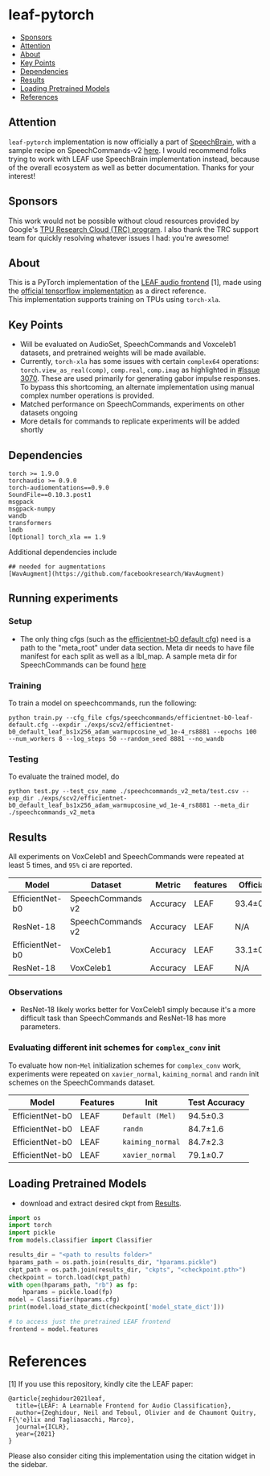 # leaf-pytorch

- [Sponsors](#sponsors)
- [Attention](#attention)
- [About](#about) 
- [Key Points](#key-points) 
- [Dependencies](#dependencies) 
- [Results](#results) 
- [Loading Pretrained Models](#loading-pretrained-models)
- [References](#references)

## Attention

`leaf-pytorch` implementation is now officially a part of [SpeechBrain](https://github.com/speechbrain/speechbrain), with a sample recipe on SpeechCommands-v2 [here](https://github.com/speechbrain/speechbrain/tree/develop/recipes/Google-speech-commands). I would recommend folks trying to work with LEAF use SpeechBrain implementation instead, because of the overall ecosystem as well as better documentation. Thanks for your interest!

## Sponsors

This work would not be possible without cloud resources provided by Google's [TPU Research Cloud (TRC) program](https://sites.research.google/trc/about/). I also thank the TRC support team for quickly resolving whatever issues I had: you're awesome!

## About

This is a PyTorch implementation of the [LEAF audio frontend](https://openreview.net/pdf?id=jM76BCb6F9m) [1], made using the [official tensorflow implementation](https://github.com/google-research/leaf-audio) as a direct reference.  
This implementation supports training on TPUs using `torch-xla`.

## Key Points

* Will be evaluated on AudioSet, SpeechCommands and Voxceleb1 datasets, and pretrained weights will be made available.
* Currently, `torch-xla` has some issues with certain `complex64` operations: `torch.view_as_real(comp)`, `comp.real`, `comp.imag` as highlighted in [#Issue 3070](https://github.com/pytorch/xla/issues/3070). 
These are used primarily for generating gabor impulse responses. To bypass this shortcoming, an alternate implementation using manual complex number operations is provided.
* Matched performance on SpeechCommands, experiments on other datasets ongoing
* More details for commands to replicate experiments will be added shortly


## Dependencies
```
torch >= 1.9.0
torchaudio >= 0.9.0
torch-audiomentations==0.9.0
SoundFile==0.10.3.post1
msgpack
msgpack-numpy
wandb
transformers
lmdb
[Optional] torch_xla == 1.9
```

Additional dependencies include
```
## needed for augmentations
[WavAugment](https://github.com/facebookresearch/WavAugment)
```

## Running experiments

### Setup
* The only thing cfgs (such as the [efficientnet-b0 default cfg](cfgs/speechcommands/efficientnet-b0-leaf-default.cfg)) need is a path to the "meta_root" under data section. Meta dir needs to have file manifest for each split as well as a lbl_map. A sample meta dir for SpeechCommands can be found [here](https://drive.google.com/file/d/15lGCCC2zPRBol-fNSOQLWjN-Cc8a_yM8/view?usp=sharing)

### Training
To train a model on speechcommands, run the following:
```
python train.py --cfg_file cfgs/speechcommands/efficientnet-b0-leaf-default.cfg --expdir ./exps/scv2/efficientnet-b0_default_leaf_bs1x256_adam_warmupcosine_wd_1e-4_rs8881 --epochs 100 --num_workers 8 --log_steps 50 --random_seed 8881 --no_wandb
```

### Testing
To evaluate the trained model, do
```
python test.py --test_csv_name ./speechcommands_v2_meta/test.csv --exp_dir ./exps/scv2/efficientnet-b0_default_leaf_bs1x256_adam_warmupcosine_wd_1e-4_rs8881 --meta_dir ./speechcommands_v2_meta
```

## Results
All experiments on VoxCeleb1 and SpeechCommands were repeated at least 5 times, and `95%` ci are reported.

| Model | Dataset | Metric | features | Official | This repo | weights |
| ----- | ----- | ----- | ----- | ----- | ----- | ----- |
| EfficientNet-b0 | SpeechCommands v2 | Accuracy | LEAF | 93.4±0.3 | 94.5±0.3 | [ckpt](https://drive.google.com/drive/folders/162tEtgMDJP9dBs5lEchkCkeOhKSRxKGG?usp=sharing)
| ResNet-18 | SpeechCommands v2 | Accuracy | LEAF | N/A | 94.05±0.3 | [ckpt](https://drive.google.com/drive/folders/1ZXgkTIO_7MOUICe0399qg476KCSU4R9G?usp=sharing)
| EfficientNet-b0 | VoxCeleb1 | Accuracy | LEAF | 33.1±0.7 | 40.9±1.8 | [ckpt](https://drive.google.com/drive/folders/1J4dn6QskJ4YicbCJdti680abIxaAQqTN?usp=sharing)
| ResNet-18 | VoxCeleb1 | Accuracy | LEAF | N/A | 44.7±2.9 | [ckpt](https://drive.google.com/drive/folders/1pWBKaWVDNaI8NusiML91UPHdxTgzP8sd?usp=sharing)

### Observations
* ResNet-18 likely works better for VoxCeleb1 simply because it's a more difficult task than SpeechCommands and ResNet-18 has more parameters.

### Evaluating different init schemes for `complex_conv` init
To evaluate how non-`Mel` initialization schemes for `complex_conv` work, experiments were repeated on `xavier_normal`, `kaiming_normal` and `randn` init schemes on the SpeechCommands dataset.

| Model | Features | Init | Test Accuracy| 
| ----- | ----- | ----- | ----- | 
| EfficientNet-b0 | LEAF | `Default (Mel)` | 94.5±0.3 |
| EfficientNet-b0 | LEAF | `randn` | 84.7±1.6 |
| EfficientNet-b0 | LEAF | `kaiming_normal` | 84.7±2.3 |
| EfficientNet-b0 | LEAF | `xavier_normal` | 79.1±0.7 |


## Loading Pretrained Models

- download and extract desired ckpt from [Results](#results).
```python
import os
import torch
import pickle
from models.classifier import Classifier

results_dir = "<path to results folder>"
hparams_path = os.path.join(results_dir, "hparams.pickle")
ckpt_path = os.path.join(results_dir, "ckpts", "<checkpoint.pth>")
checkpoint = torch.load(ckpt_path)
with open(hparams_path, "rb") as fp:
    hparams = pickle.load(fp)
model = Classifier(hparams.cfg)
print(model.load_state_dict(checkpoint['model_state_dict']))

# to access just the pretrained LEAF frontend
frontend = model.features
```

# References

[1] If you use this repository, kindly cite the LEAF paper:

```
@article{zeghidour2021leaf,
  title={LEAF: A Learnable Frontend for Audio Classification},
  author={Zeghidour, Neil and Teboul, Olivier and de Chaumont Quitry, F{\'e}lix and Tagliasacchi, Marco},
  journal={ICLR},
  year={2021}
}
``` 

Please also consider citing this implementation using the citation widget in the sidebar.
